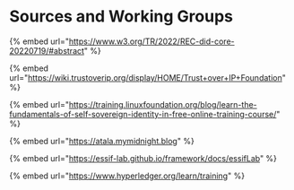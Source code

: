 # Sources and Working Groups

{% embed url="https://www.w3.org/TR/2022/REC-did-core-20220719/#abstract" %}

{% embed url="https://wiki.trustoverip.org/display/HOME/Trust+over+IP+Foundation" %}

{% embed url="https://training.linuxfoundation.org/blog/learn-the-fundamentals-of-self-sovereign-identity-in-free-online-training-course/" %}

{% embed url="https://atala.mymidnight.blog" %}

{% embed url="https://essif-lab.github.io/framework/docs/essifLab" %}

{% embed url="https://www.hyperledger.org/learn/training" %}
